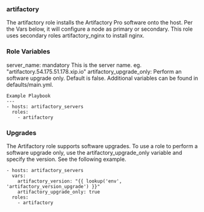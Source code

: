 ### __artifactory__ ###
The artifactory role installs the Artifactory Pro software onto the host. Per the Vars below, it will configure a node as primary or secondary. This role uses secondary roles artifactory_nginx to install nginx.

### __Role Variables__ ###
server_name: mandatory This is the server name. eg. "artifactory.54.175.51.178.xip.io"
artifactory_upgrade_only: Perform an software upgrade only. Default is false.
Additional variables can be found in defaults/main.yml.

```
Example Playbook
---
- hosts: artifactory_servers
  roles:
    - artifactory
```

### __Upgrades__ ###
The Artifactory role supports software upgrades. To use a role to perform a software upgrade only, use the artifactory_upgrade_only variable and specify the version. See the following example.

```
- hosts: artifactory_servers
  vars:
    artifactory_version: "{{ lookup('env', 'artifactory_version_upgrade') }}"
    artifactory_upgrade_only: true
  roles:
    - artifactory
```